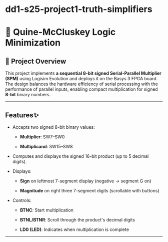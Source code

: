 # dd1-s25-project1-truth-simplifiers
# 🔢 Quine-McCluskey Logic Minimization  

## 📌 Project Overview  
This project implements **a sequential 8-bit signed Serial-Parallel Multiplier (SPM)** using Logisim Evolution and deploys it on the Basys 3 FPGA board. The design balances the hardware efficiency of serial processing with the performance of parallel inputs, enabling compact multiplication for signed **8-bit** binary numbers.

---

## Features✨
- Accepts two signed 8-bit binary values:

  - **Multiplier**: SW7–SW0

  - **Multiplicand**: SW15–SW8

- Computes and displays the signed 16-bit product (up to 5 decimal digits).

- Displays:

  - **Sign** on leftmost 7-segment display (negative → segment G on)

  - **Magnitude** on right three 7-segment digits (scrollable with buttons)

- Controls:

  - **BTNC**: Start multiplication
  
  - **BTNL/BTNR**: Scroll through the product's decimal digits
  
  - **LD0 (LED)**: Indicates when multiplication is complete

---

